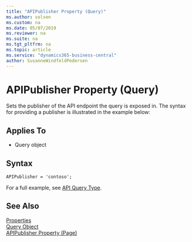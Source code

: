 ```yaml
---
title: "APIPublisher Property (Query)"
ms.author: solsen
ms.custom: na
ms.date: 05/07/2019
ms.reviewer: na
ms.suite: na
ms.tgt_pltfrm: na
ms.topic: article
ms.service: "dynamics365-business-central"
author: SusanneWindfeldPedersen
---
```

 
# APIPublisher Property (Query)
Sets the publisher of the API endpoint the query is exposed in. The syntax for providing a publisher is illustrated in the example below:

## Applies To  

- Query object 

## Syntax
```
APIPublisher = 'contoso';
```

For a full example, see [API Query Type](../devenv-api-querytype.md).


## See Also  
[Properties](devenv-properties.md)   
[Query Object](../devenv-query-object.md)  
[APIPublisher Property (Page)](devenv-apipublisher-page-property.md)  
